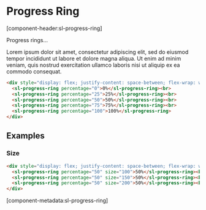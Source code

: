 # Progress Ring

[component-header:sl-progress-ring]

Progress rings...

Lorem ipsum dolor sit amet, consectetur adipiscing elit, sed do eiusmod tempor incididunt ut labore et dolore magna aliqua. Ut enim ad minim veniam, quis nostrud exercitation ullamco laboris nisi ut aliquip ex ea commodo consequat.

```html preview
<div style="display: flex; justify-content: space-between; flex-wrap: wrap;">
  <sl-progress-ring percentage="0">0%</sl-progress-ring><br>
  <sl-progress-ring percentage="25">25%</sl-progress-ring><br>
  <sl-progress-ring percentage="50">50%</sl-progress-ring><br>
  <sl-progress-ring percentage="75">75%</sl-progress-ring><br>
  <sl-progress-ring percentage="100">100%</sl-progress-ring>
</div>
```

## Examples

### Size

```html preview
<div style="display: flex; justify-content: space-between; flex-wrap: wrap;">
  <sl-progress-ring percentage="50" size="100">50%</sl-progress-ring><br>
  <sl-progress-ring percentage="50" size="150">50%</sl-progress-ring><br>
  <sl-progress-ring percentage="50" size="200">50%</sl-progress-ring><br>
</div>
```

[component-metadata:sl-progress-ring]
